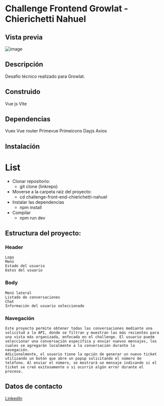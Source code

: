 # Challenge Frontend Growlat - Chierichetti Nahuel

## Vista previa
![image](/src/assets/Desafío-Frontend-Growlat-Chierichetti-Nahuel.gif)

## Descripción
Desafío técnico realizado para Growlat.

## Construido
Vue js
Vite

## Dependencias
Vuex
Vue router
Primevue
Primeicons
Dayjs
Axios

## Instalación

# List
* Clonar repositorio:
    * git clone (linkrepo)
* Moverse a la carpeta raíz del proyecto:
    * cd challenge-front-end-chierichetti-nahuel
* Instalar las dependencias
    * npm install
* Compilar
    * npm run dev

## Estructura del proyecto:

### Header
    Logo
    Menú
    Estado del usuario
    Datos del usuario

### Body
    Menú lateral
    Listado de conversaciones
    Chat
    Información del usuario seleccionado

### Navegación
    Este proyecto permite obtener todas las conversaciones mediante una solicitud a la API, donde se filtran y muestran las más recientes para una vista más organizada, enfocada en el challenge. El usuario puede seleccionar una conversación específica y enviar nuevos mensajes, los cuales se agregarán localmente a la conversación durante la navegación.
    Adicionalmente, el usuario tiene la opción de generar un nuevo ticket utilizando un botón que abre un popup solicitando el número de teléfono. Al enviar el número, se mostrará un mensaje indicando si el ticket se creó exitosamente o si ocurrió algún error durante el proceso.

## Datos de contacto
[LinkedIn](https://www.linkedin.com/in/nahuelnicol%C3%A1schierichetti/)
